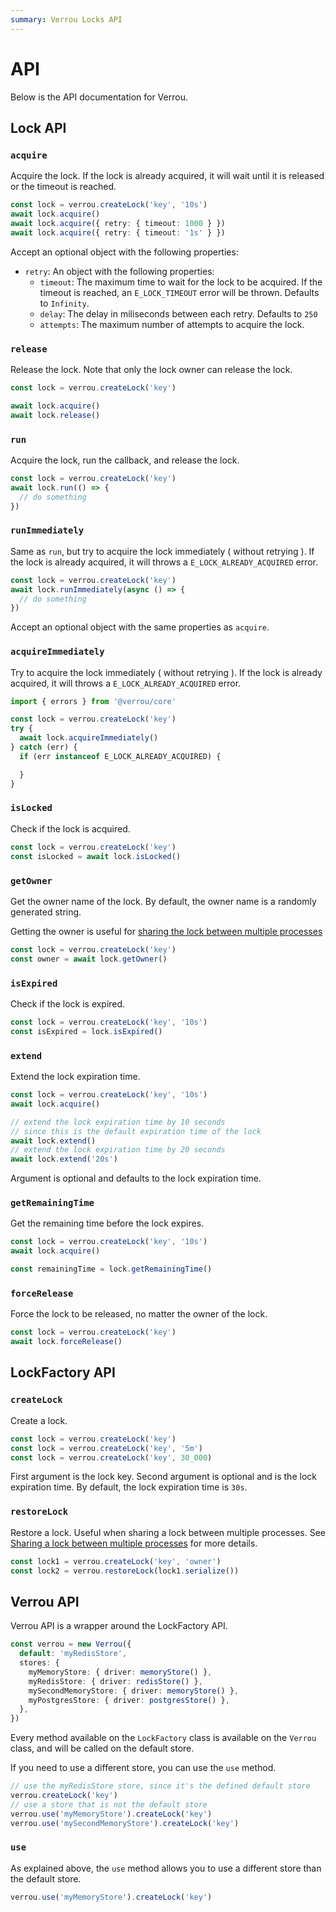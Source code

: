 ```yaml
---
summary: Verrou Locks API
---
```


# API

Below is the API documentation for Verrou.

## Lock API

### `acquire`

Acquire the lock. If the lock is already acquired, it will wait until it is released or the timeout is reached.

```ts
const lock = verrou.createLock('key', '10s')
await lock.acquire()
await lock.acquire({ retry: { timeout: 1000 } })
await lock.acquire({ retry: { timeout: '1s' } })
```

Accept an optional object with the following properties:

- `retry`: An object with the following properties:
  - `timeout`: The maximum time to wait for the lock to be acquired. If the timeout is reached, an `E_LOCK_TIMEOUT` error will be thrown. Defaults to `Infinity`.
  - `delay`: The delay in miliseconds between each retry. Defaults to `250`
  - `attempts`: The maximum number of attempts to acquire the lock.

### `release`

Release the lock. Note that only the lock owner can release the lock.

```ts
const lock = verrou.createLock('key')

await lock.acquire()
await lock.release()
```

### `run`

Acquire the lock, run the callback, and release the lock.

```ts
const lock = verrou.createLock('key')
await lock.run(() => {
  // do something
})
```

### `runImmediately`

Same as `run`, but try to acquire the lock immediately ( without retrying ). If the lock is already acquired, it will throws a `E_LOCK_ALREADY_ACQUIRED` error.

```ts
const lock = verrou.createLock('key')
await lock.runImmediately(async () => {
  // do something
})
```

Accept an optional object with the same properties as `acquire`.

### `acquireImmediately`

Try to acquire the lock immediately ( without retrying ). If the lock is already acquired, it will throws a `E_LOCK_ALREADY_ACQUIRED` error.

```ts
import { errors } from '@verrou/core'

const lock = verrou.createLock('key')
try {
  await lock.acquireImmediately()
} catch (err) {
  if (err instanceof E_LOCK_ALREADY_ACQUIRED) {

  }
}
```

### `isLocked`

Check if the lock is acquired.

```ts
const lock = verrou.createLock('key')
const isLocked = await lock.isLocked()
```

### `getOwner`

Get the owner name of the lock. By default, the owner name is a randomly generated string.

Getting the owner is useful for [sharing the lock between multiple processes](./usage.md#sharing-a-lock-between-multiple-processes)

```ts
const lock = verrou.createLock('key')
const owner = await lock.getOwner()
```

### `isExpired`

Check if the lock is expired.

```ts
const lock = verrou.createLock('key', '10s')
const isExpired = lock.isExpired()
```

### `extend`

Extend the lock expiration time.

```ts
const lock = verrou.createLock('key', '10s')
await lock.acquire()

// extend the lock expiration time by 10 seconds
// since this is the default expiration time of the lock
await lock.extend()
// extend the lock expiration time by 20 seconds
await lock.extend('20s')
```

Argument is optional and defaults to the lock expiration time.

### `getRemainingTime`

Get the remaining time before the lock expires.

```ts
const lock = verrou.createLock('key', '10s')
await lock.acquire()

const remainingTime = lock.getRemainingTime()
```

### `forceRelease`

Force the lock to be released, no matter the owner of the lock.

```ts
const lock = verrou.createLock('key')
await lock.forceRelease()
```

## LockFactory API

### `createLock`

Create a lock.

```ts
const lock = verrou.createLock('key')
const lock = verrou.createLock('key', '5m')
const lock = verrou.createLock('key', 30_000)
```

First argument is the lock key. Second argument is optional and is the lock expiration time. By default, the lock expiration time is `30s`.

### `restoreLock`

Restore a lock. Useful when sharing a lock between multiple processes. See [Sharing a lock between multiple processes](./usage.md#sharing-a-lock-between-multiple-processes) for more details.

```ts
const lock1 = verrou.createLock('key', 'owner')
const lock2 = verrou.restoreLock(lock1.serialize())
```

## Verrou API

Verrou API is a wrapper around the LockFactory API. 

```ts
const verrou = new Verrou({
  default: 'myRedisStore',
  stores: {
    myMemoryStore: { driver: memoryStore() },
    myRedisStore: { driver: redisStore() },
    mySecondMemoryStore: { driver: memoryStore() },
    myPostgresStore: { driver: postgresStore() },
  },
})
```

Every method available on the `LockFactory` class is available on the `Verrou` class, and will be called on the default store. 

If you need to use a different store, you can use the `use` method.

```ts
// use the myRedisStore store, since it's the defined default store
verrou.createLock('key')
// use a store that is not the default store
verrou.use('myMemoryStore').createLock('key')
verrou.use('mySecondMemoryStore').createLock('key')
```

### `use`

As explained above, the `use` method allows you to use a different store than the default store.

```ts
verrou.use('myMemoryStore').createLock('key')
```

